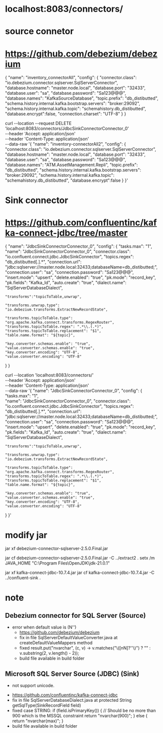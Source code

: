# localhost:8083/connectors/

# source connetor
# https://github.com/debezium/debezium
{
    "name": "inventory_connectorAll",
    "config": {
        "connector.class": "io.debezium.connector.sqlserver.SqlServerConnector", 
        "database.hostname": "master.node.local", 
        "database.port": "32433", 
        "database.user": "sa", 
        "database.password": "Sa123@@@", 
        "database.names": "KafkaSourceDatabase", 
        "topic.prefix": "db_distibutted", 
        "schema.history.internal.kafka.bootstrap.servers": "broker:29092", 
        "schema.history.internal.kafka.topic": "schemahistory.db_distibutted",
        "database.encrypt":false,
        "connection.charset": "UTF-8"
    }
}

curl --location --request DELETE 'localhost:8083/connectors/JdbcSinkConnectorConnector_0' \
--header 'Accept: application/json' \
--header 'Content-Type: application/json' \
--data-raw '{
    "name": "inventory-connectorAll2",
    "config": {
        "connector.class": "io.debezium.connector.sqlserver.SqlServerConnector", 
        "database.hostname": "master.node.local", 
        "database.port": "32433", 
        "database.user": "sa", 
        "database.password": "Sa123@@@", 
        "database.names": "ATM.AssetManagement.Repli", 
        "topic.prefix": "db_distibutted", 
        "schema.history.internal.kafka.bootstrap.servers": "broker:29092", 
        "schema.history.internal.kafka.topic": "schemahistory.db_distibutted",
        "database.encrypt":false
    }
}'

# Sink connector
# https://github.com/confluentinc/kafka-connect-jdbc/tree/master
{
  "name": "JdbcSinkConnectorConnector_0",
  "config": {
    "tasks.max": "1",  
    "name": "JdbcSinkConnectorConnector_0",
    "connector.class": "io.confluent.connect.jdbc.JdbcSinkConnector",
    "topics.regex": "db_distibutted[.].*",
    "connection.url": "jdbc:sqlserver://master.node.local:32433;databaseName=db_distibutted;",
    "connection.user": "sa",
    "connection.password": "Sa123@@@",
    "insert.mode": "upsert",
    "delete.enabled": "true",
    "pk.mode": "record_key",
    "pk.fields": "Kafka_Id",
    "auto.create": "true",
    "dialect.name": "SqlServerDatabaseDialect",

    "transforms":"topicToTable,unwrap",

    "transforms.unwrap.type": "io.debezium.transforms.ExtractNewRecordState",

    "transforms.topicToTable.type": "org.apache.kafka.connect.transforms.RegexRouter",
    "transforms.topicToTable.regex": ".*\\.(.*)",
    "transforms.topicToTable.replacement": "$1",
    "table.name.format": "${topic}",
    
    "key.converter.schemas.enable": "true",
    "value.converter.schemas.enable": "true",
    "key.converter.encoding": "UTF-8",
    "value.converter.encoding": "UTF-8"
  }
}

curl --location 'localhost:8083/connectors/' \
--header 'Accept: application/json' \
--header 'Content-Type: application/json' \
--data-raw '{
  "name": "JdbcSinkConnectorConnector_0",
  "config": {
    "tasks.max": "1",  
    "name": "JdbcSinkConnectorConnector_0",
    "connector.class": "io.confluent.connect.jdbc.JdbcSinkConnector",
    "topics.regex": "db_distibutted[.].*",
    "connection.url": "jdbc:sqlserver://master.node.local:32433;databaseName=db_distibutted;",
    "connection.user": "sa",
    "connection.password": "Sa123@@@",
    "insert.mode": "upsert",
    "delete.enabled": "true",
    "pk.mode": "record_key",
    "pk.fields": "Kafka_Id",
    "auto.create": "true",
    "dialect.name": "SqlServerDatabaseDialect",

    "transforms":"topicToTable,unwrap",

    "transforms.unwrap.type": "io.debezium.transforms.ExtractNewRecordState",

    "transforms.topicToTable.type": "org.apache.kafka.connect.transforms.RegexRouter",
    "transforms.topicToTable.regex": ".*\\.(.*)",
    "transforms.topicToTable.replacement": "$1",
    "table.name.format": "${topic}",
    
    "key.converter.schemas.enable": "true",
    "value.converter.schemas.enable": "true",
    "key.converter.encoding": "UTF-8",
    "value.converter.encoding": "UTF-8"
  }
}'

# modify jar
jar xf debezium-connector-sqlserver-2.5.0.Final.jar

jar cf debezium-connector-sqlserver-2.5.0.Final.jar -C ../extract2 .
setx /m JAVA_HOME "C:\Program Files\OpenJDK\jdk-21.0.1"


jar xf kafka-connect-jdbc-10.7.4.jar
jar cf kafka-connect-jdbc-10.7.4.jar -C ../confluent-sink .

# note

## Debezium connector for SQL Server (Source)
- error when default value is (N'')
  + https://github.com/debezium/debezium
  + fix in file SqlServerDefaultValueConverter.java at  createDefaultValueMappers method 
  + fixed result.put("nvarchar", (c, v) -> v.matches("\\([nN]?''\\)") ? "" : v.substring(2, v.length() - 2));
  + build file available in build folder
## Microsoft SQL Server Source (JDBC) (Sink)
- not support unicode.
+ https://github.com/confluentinc/kafka-connect-jdbc
+ fix in file SqlServerDatabaseDialect.java at protected String getSqlType(SinkRecordField field)
+ fixed case STRING:
        if (field.isPrimaryKey()) {
          // Should be no more than 900 which is the MSSQL constraint
          return "nvarchar(900)";
        } else {
          return "nvarchar(max)";
        }
+ build file available in build folder

